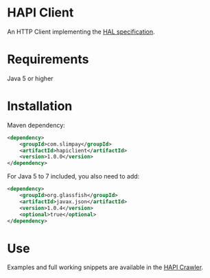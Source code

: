 # HAPI Client

An HTTP Client implementing the [HAL specification](https://tools.ietf.org/html/draft-kelly-json-hal-07).

# Requirements

Java 5 or higher

# Installation

Maven dependency:
```xml
<dependency>
	<groupId>com.slimpay</groupId>
	<artifactId>hapiclient</artifactId>
	<version>1.0.0</version>
</dependency>
```

For Java 5 to 7 included, you also need to add:
```xml
<dependency>
	<groupId>org.glassfish</groupId>
	<artifactId>javax.json</artifactId>
	<version>1.0.4</version>
	<optional>true</optional>
</dependency>
```

# Use

Examples and full working snippets are available in the [HAPI Crawler](http://www.slimpay.net/rest-hapi-crawler/).
